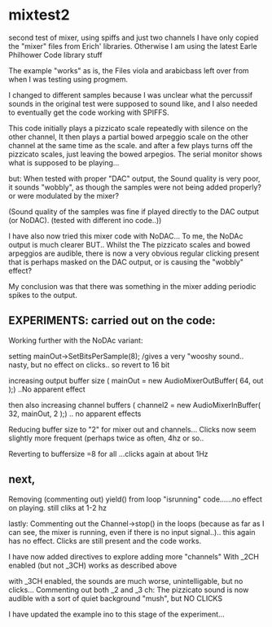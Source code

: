 # mixtest2
second test of mixer, using spiffs and just two channels
I have only copied the "mixer" files from Erich' libraries. Otherwise I am using the latest Earle Philhower Code library stuff


The example "works" as is, the Files viola and arabicbass left over from when I was testing using progmem. 

I changed to different samples because I was unclear what the percussif sounds in the original test were supposed to sound like, and I also needed to eventually get the code working with SPIFFS. 

This code initially plays a pizzicato scale repeatedly with silence on the other channel,
It then plays a partial bowed arpeggio scale on the other channel at the same time as the scale. and after a few plays turns off the pizzicato scales, just leaving the bowed arpegios. The serial monitor shows what is supposed to be playing...

but: When tested with proper "DAC" output, the Sound quality is very poor, it sounds "wobbly", as though the samples were not being added properly? or were modulated by the mixer?

(Sound quality of the samples was fine if played directly to the DAC output (or NoDAC). (tested with different ino code..))

I have also now tried this mixer code with NoDAC... To me, the NoDAc output is much clearer BUT..
Whilst the The pizzicato scales and bowed arpeggios are audible, there is now a very obvious regular clicking present that is perhaps masked on the DAC output, or is causing the "wobbly" effect? 

My conclusion was that there was something in the mixer adding periodic spikes to the output. 

EXPERIMENTS: carried out on the code: 
--------------------------------------
Working further with the NoDAc variant: 

setting mainOut->SetBitsPerSample(8); /gives a very "wooshy sound.. nasty, but no effect on clicks.. so revert to 16 bit

increasing output buffer size (  mainOut = new AudioMixerOutBuffer( 64, out );) ..No apparent effect 

then also increasing channel buffers (  channel2 = new AudioMixerInBuffer( 32, mainOut, 2 );) .. no apparent effects

Reducing buffer size to "2" for mixer out and channels... Clicks now seem slightly more frequent (perhaps twice as often, 4hz or so..

Reverting to buffersize =8 for all ...clicks again at about 1Hz

next,
-----
Removing (commenting out) yield() from loop "isrunning" code......no effect on playing. still cliks at 1-2 hz

lastly: Commenting out the Channel->stop() in the loops (because as far as I can see, the mixer is running, even if there is no input signal..).. this again has no effect. Clicks are still present and the code works.   

I have now added directives to explore  adding  more "channels" 
With _2CH enabled (but not _3CH) works as described above

with _3CH  enabled, the sounds are much worse,  unintelligable, but no clicks...
Commenting out both _2 and _3 ch: The pizzicato sound is now audible with a sort of quiet background "mush", but NO CLICKS 

I have updated the example ino to this stage of the experiment...







